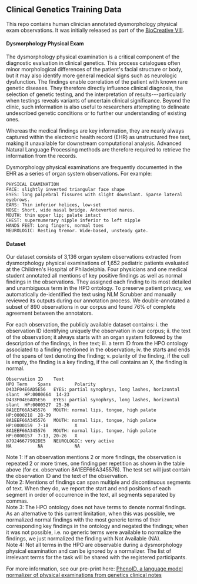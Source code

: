 ## Clinical Genetics Training Data
This repo contains human clinician annotated dysmorphology physical exam observations. It was initially released as part of the [BioCreative VIII](https://biocreative.bioinformatics.udel.edu/tasks/biocreative-viii/track-3/).

#### Dysmorphology Physical Exam
The dysmorphology physical examination is a critical component of the diagnostic evaluation in clinical genetics. This process catalogues often minor morphological differences of the patient's facial structure or body, but it may also identify more general medical signs such as neurologic dysfunction. The findings enable correlation of the patient with known rare genetic diseases. They therefore directly influence clinical diagnosis, the selection of genetic testing, and the interpretation of results---particularly when testings reveals variants of uncertain clinical significance. Beyond the clinic, such information is also useful to researchers attempting to delineate undescribed genetic conditions or to further our understanding of existing ones.

Whereas the medical findings are key information, they are nearly always captured within the electronic health record (EHR) as unstructured free text, making it unavailable for downstream computational analysis. Advanced Natural Language Processing methods are therefore required to retrieve the information from the records.

Dysmorphology physical examinations are frequently documented in the EHR as a series of organ system observations. For example:
```
PHYSICAL EXAMINATION
FACE: slightly inverted triangular face shape
EYES: long palpebral fissures with slight downslant. Sparse lateral eyebrows.
EARS: Thin inferior helices, low-set
NOSE: Short, wide nasal bridge. Anteverted nares.
MOUTH: thin upper lip; palate intact
CHEST: supernumerary nipple inferior to left nipple
HANDS FEET: Long fingers, normal toes
NEUROLOGIC: Resting tremor. Wide-based, unsteady gate.
```

#### Dataset
Our dataset consists of 3,136 organ system observations extracted from dysmorphology physical examinations of 1,652 pediatric patients evaluated at the Children's Hospital of Philadelphia. Four physicians and one medical student annotated all mentions of key positive findings as well as normal findings in the observations. They assigned each finding to its most detailed and unambiguous term in the HPO ontology. To preserve patient privacy, we automatically de-identified the text using NLM Scrubber and manually reviewed its outputs during our annotation process. We double-annotated a subset of 890 observations in our corpus and found 76% of complete agreement between the annotators.

For each observation, the publicly available dataset contains: i. the observation ID identifying uniquely the observation in our corpus; ii. the text of the observation; it always starts with an organ system followed by the description of the findings, in free text; iii. a term ID from the HPO ontology associated to a finding mentioned in the observation; iv. the starts and ends of the spans of text denoting the finding; v. polarity of the finding, if the cell is empty, the finding is a key finding, if the cell contains an X, the finding is normal.
```
Observation ID    Text                                                    HPO Term    Spans         Polarity
D433F04E6AD5E56   EYES: partial synophrys, long lashes, horizontal slant  HP:0000664  14-23	
D433F04E6AD5E56   EYES: partial synophrys, long lashes, horizontal slant  HP:0000527  25-36            	
8A1EEF66A345576   MOUTH: normal lips, tongue, high palate                 HP:0000218  28-39            	
8A1EEF66A345576   MOUTH: normal lips, tongue, high palate                 HP:0000159  7-18          X
8A1EEF66A345576   MOUTH: normal lips, tongue, high palate                 HP:0000157  7-13, 20-26   X
879246677902DE5   NEUROLOGIC: very active                                 NA          NA            NA
```
Note 1: If an observation mentions 2 or more findings, the observation is repeated 2 or more times, one finding per repetition as shown in the table above (for ex. observation 8A1EEF66A345576). The test set will just contain the observation ID and the text of the observation.<br>
Note 2: Mentions of findings can span multiple and discontinuous segments of text. When they do, we report the start and end positions of each segment in order of occurrence in the text, all segments separated by commas.<br>
Note 3: The HPO ontology does not have terms to denote normal findings. As an alternative to this current limitation, when this was possible, we normalized normal findings with the most generic terms of their corresponding key findings in the ontology and negated the findings; when it was not possible, i.e. no generic terms were available to normalize the findings, we just normalized the finding with Not Available (NA).<br>
Note 4: Not all terms in the HPO are observable during a dysmorphology physical examination and can be ignored by a normalizer. The list of irrelevant terms for the task will be shared with the registered participants.<br>

For more information, see our pre-print here: [PhenoID, a language model normalizer of physical examinations from genetics clinical notes](https://www.medrxiv.org/content/10.1101/2023.10.16.23296894v2)

